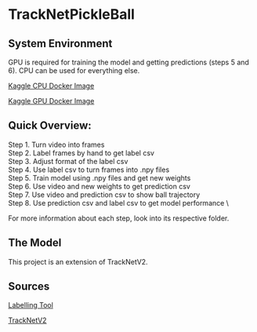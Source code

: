 # TrackNetPickleBall

## System Environment
GPU is required for training the model and getting predictions (steps 5 and 6). CPU can be used for everything else.

[Kaggle CPU Docker Image](https://console.cloud.google.com/gcr/images/kaggle-images/GLOBAL/python)

[Kaggle GPU Docker Image](https://console.cloud.google.com/gcr/images/kaggle-gpu-images/GLOBAL/python)

## Quick Overview:
Step 1. Turn video into frames \
Step 2. Label frames by hand to get label csv \
Step 3. Adjust format of the label csv \
Step 4. Use label csv to turn frames into .npy files \
Step 5. Train model using .npy files and get new weights \
Step 6. Use video and new weights to get prediction csv \
Step 7. Use video and prediction csv to show ball trajectory \
Step 8. Use prediction csv and label csv to get model performance \

For more information about each step, look into its respective folder.

## The Model

This project is an extension of TrackNetV2. 

## Sources
[Labelling Tool](https://github.com/Chang-Chia-Chi/TrackNet-Badminton-Tracking-tensorflow2)

[TrackNetV2](https://nol.cs.nctu.edu.tw:234/open-source/TrackNetv2)
